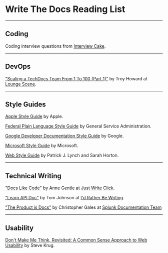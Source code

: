 Write The Docs Reading List
===========================

------
Coding
------

Coding interview questions from [Interview Cake](https://www.interviewcake.com/).

------
DevOps
------

["Scaling a TechDocs Team From 1 To 100 (Part 1)"](http://blog.thoward37.me/articles/scaling-a-techdocs-team-from-1-to-100-(part-1)/) by Troy Howard at [Lounge Scene](http://blog.thoward37.me/).

------------
Style Guides
------------

[Apple Style Guide](https://help.apple.com/applestyleguide/) by Apple.

[Federal Plain Language Style Guide](https://plainlanguage.gov/guidelines/) by General Service Administration.

[Google Developer Documentation Style Guide](https://developers.google.com/style/) by Google.

[Microsoft Style Guide](https://docs.microsoft.com/en-us/style-guide/) by Microsoft.

[Web Style Guide](http://webstyleguide.com/index.html) by Patrick J. Lynch and Sarah Horton.

-----------------
Technical Writing
-----------------

["Docs Like Code"](https://www.docslikecode.com/book/) by Anne Gentle at [Just Write Click](https://justwriteclick.com/).

["Learn API Doc"](http://idratherbewriting.com/learnapidoc/) by Tom Johnson at [I'd Rather Be Writing](http://idratherbewriting.com/).

["The Product is Docs"](https://www.amazon.com/Product-Docs-technical-documentation-development/dp/1973589400/) by Christopher Gales at [Splunk Documentation Team](http://docs.splunk.com/Documentation)

------
Usability
------

[Don't Make Me Think, Revisited: A Common Sense Approach to Web Usability](https://www.amazon.com/Dont-Make-Think-Revisited-Usability/dp/0321965515) by Steve Krug.
